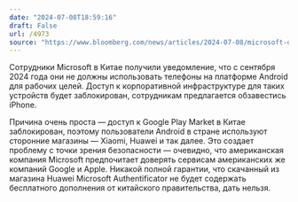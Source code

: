 ```yaml
---
date: "2024-07-08T18:59:16"
draft: False
url: /4973
source: "https://www.bloomberg.com/news/articles/2024-07-08/microsoft-orders-china-staff-to-switch-from-android-phones-to-iphones-for-work"
---
```


Сотрудники Microsoft в Китае получили уведомление, что с сентября 2024 года они не должны использовать телефоны на платформе Android для рабочих целей. Доступ к корпоративной инфраструктуре для таких устройств будет заблокирован, сотрудникам предлагается обзавестись iPhone.

Причина очень проста — доступ к Google Play Market в Китае заблокирован, поэтому пользователи Android в стране используют сторонние магазины — Xiaomi, Huawei и так далее. Это создает проблему с точки зрения безопасности — очевидно, что американская компания Microsoft предпочитает доверять сервисам американских же компаний Google и Apple. Никакой полной гарантии, что скачанный из магазина Huawei Microsoft Authentificator не будет содержать бесплатного дополнения от китайского правительства, дать нельзя.
